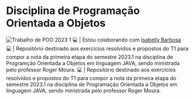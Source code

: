 

# Disciplina de Programação Orientada a Objetos

![Trabalho de POO 2023 1](https://user-images.githubusercontent.com/125043792/234428274-b9a1f2f5-3f5f-4b5f-8f26-190d87706e28.png)
💻 | Estou colaborando com [Isabelly Barbosa](https://github.com/isabellybarbosac)<br>
💻 | Repositório destinado aos exercícios resolvidos e propostos do T1 para compor a nota da primeira etapa do semestre 2023.1 na disciplina de Programção Orientada a Objetos em linguagem JAVA, sendo ministrada pelo professor Roger Moura.
💻 | Repositório destinado aos exercícios resolvidos e propostos do T1 para compor a nota da primeira etapa do semestre 2023.1 na disciplina de Programação Orientada a Objetos em linguagem JAVA, sendo ministrada pelo professor Roger Moura.

